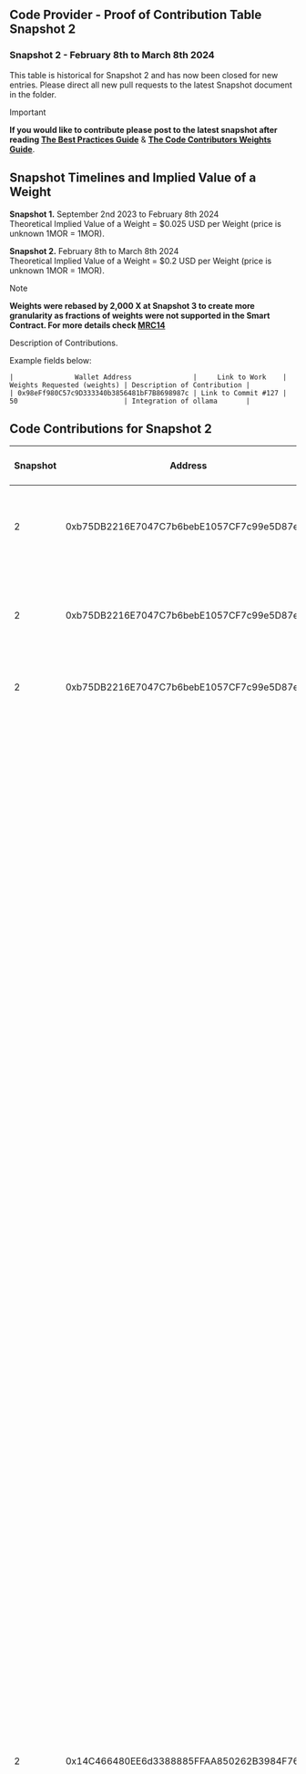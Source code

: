 ## Code Provider - Proof of Contribution Table Snapshot 2
### Snapshot 2 - February 8th to March 8th 2024 

This table is historical for Snapshot 2 and has now been closed for new entries.
Please direct all new pull requests to the latest Snapshot document in the folder.

> [!IMPORTANT]  
> **If you would like to contribute please post to the latest snapshot after reading [The Best Practices Guide](https://github.com/MorpheusAIs/Docs/blob/main/!KEYDOCS%20README%20FIRST!/Code%20Contributor%20Best%20Practices.md)**
&
**[The Code Contributors Weights Guide](https://github.com/MorpheusAIs/Docs/blob/main/Guides/Code%20Contributor%20Weights%20Guide.md)**.

## Snapshot Timelines and Implied Value of a Weight
**Snapshot 1.** September 2nd 2023 to February 8th 2024  
Theoretical Implied Value of a Weight = $0.025 USD per Weight (price is unknown 1MOR = 1MOR).  
 
**Snapshot 2.** February 8th to March 8th 2024  
Theoretical Implied Value of a Weight = $0.2 USD per Weight (price is unknown 1MOR = 1MOR).  

> [!NOTE]
> **Weights were rebased by 2,000 X at Snapshot 3 to create more granularity as fractions of weights were not supported in the Smart Contract. For more details check [MRC14](https://github.com/MorpheusAIs/MRC/blob/main/IMPLEMENTED/MRC14.md)**


Description of Contributions.

Example fields below:  

`|               Wallet Address               |     Link to Work    | Weights Requested (weights) | Description of Contribution |`  
`| 0x98eFf980C57c9D333340b3856481bF7B8698987c | Link to Commit #127 | 50                          | Integration of ollama       |`


## Code Contributions for Snapshot 2
 
| **Snapshot** | **Address** | **Contact** | **Description** | **Rebased Weights** | **Primary MRI** | **Secondary MRI** | **Primary MRI Percent** | **Second Percent** | **Primary MRI Amount** | **Secondary MRI Amount** |
|----------|---------|---------|-------------|-----------------|-------------|---------------|---------------------|----------------|--------------------|----------------------|
| 2 | 0xb75DB2216E7047C7b6bebE1057CF7c99e5D87eD0 | TheOracle-Potentiated | Adminitration of social channels, growth, API dev sourcing for integrations, calls with protocols,onboarded devs for protocols, Operating work for Design tile library and inforgraphics | 160000 | 9 |  | 1 | 0 | 160000 | 0 |
| 2 | 0xb75DB2216E7047C7b6bebE1057CF7c99e5D87eD0 | TheOracle-Potentiated | Adminitration of social channels, API dev sourcing for integrations, discussions with protocols, onboarded devs for protocols, dev discussions to develop router, discussions with Moonbeam Foundation and Tanssi for integration | 120000 | 9 |  | 1 | 0 | 120000 | 0 |
| 2 | 0xb75DB2216E7047C7b6bebE1057CF7c99e5D87eD0 | (https://github.com/MorpheusAIs/Morpheus/commit/647f110028d99fd6a5a62927cd65114d3336e468) | Adminitration of social channels, reorganising the github and changing links across various areas, integrations | 110000 | 9 |  | 1 | 0 | 110000 | 0 |
| 2 | 0x14C466480EE6d3388885FFAA850262B3984F76e1 | https://github.com/MorpheusAIs/Morpheus/commit/00fe77030171d53e002e5ad36914227d9cf521c9, https://github.com/MorpheusAIs/Morpheus/commit/3824d0ee0fe335ac69c4d06dfae7aafac02b08b2, https://github.com/MorpheusAIs/Morpheus/commit/a76a53a6c2b100d1d09befe776eb851fcd293334, https://github.com/MorpheusAIs/Morpheus/commit/e0055bbc61b9f19d374b87ec9a2665c8e149a703, https://github.com/MorpheusAIs/Morpheus/commit/1084eb54edf1efaf81ace28b4f38170b06585a86, https://github.com/MorpheusAIs/Morpheus/commit/4a9ffc9c606998efae37e47a22d0bcc937973b9c, https://github.com/MorpheusAIs/Morpheus/commit/6e0f7489d85b89597548718c7cb6735d24cb49db, https://github.com/MorpheusAIs/Morpheus/commit/3eda9043f774dd423c9a27fd1e66a5da7212a377, https://github.com/MorpheusAIs/Morpheus/commit/5469c6a91e542a212ac021aeb6349824ca358354, https://github.com/MorpheusAIs/Morpheus/commit/1dd8c1781416ee4493aba439aa1cde853653f57d, https://github.com/MorpheusAIs/Morpheus/commit/d75f8a4143c17c9a97e9ce17b4069b1285b92a61, https://github.com/MorpheusAIs/Morpheus/commit/371aa0dda5447bf30c6234340299526faa4326b3, https://github.com/MorpheusAIs/Morpheus/commit/6a1a91530b755ecd9d097e78aad863e19d4719ae, https://github.com/MorpheusAIs/Morpheus/commit/f42bbdafc97fff2f35e33957330393d20568af28, https://github.com/MorpheusAIs/Morpheus/commit/726ac4580884ed00f2380e77060b3d7822cb2b59, https://github.com/MorpheusAIs/Morpheus/commit/8b1af912cb6097124dfb3596ac0561b618e45954, https://github.com/MorpheusAIs/Morpheus/commit/04e87cdb03f91b05f6d51ab06920cfbb707a4a80, https://github.com/MorpheusAIs/Morpheus/commit/85d80176169d9ec91c6d620bafc477250403bcef, https://github.com/MorpheusAIs/Morpheus/commit/87af54d734ecada864fc415ada2524e185b637d4, https://github.com/MorpheusAIs/Morpheus/commit/0e6a8e6ef2ff37b565a5c3fea62758c2b41d63e9, https://github.com/MorpheusAIs/Morpheus/commit/b7a8b2864d637649507ad97a94793e19315738fd, https://github.com/MorpheusAIs/Morpheus/commit/9d9d31cb9cfc3e17fc448c7499d15bb8ec926d90, https://github.com/MorpheusAIs/Morpheus/commit/373fdf722e96d7ba93280f5f77d18d56759c5102, https://github.com/MorpheusAIs/Morpheus/commit/22b791a940527b0579ad96b3ee3f12ba2f41aca0, https://github.com/MorpheusAIs/Morpheus/commit/4c8b399148a82cfd9931602bf8fa5dd920230322, https://github.com/MorpheusAIs/Morpheus/commit/aa01e6c93ef1f12661ffd336cc402d4c7fa76c89, https://github.com/MorpheusAIs/Morpheus/commit/0271f50ff2fcb9f3c76e2e6bc0c8af3f1ecc839f, https://github.com/MorpheusAIs/Morpheus/commit/045273189b3cfdbc97018a0e166c49c0b40e32b1, https://github.com/MorpheusAIs/Morpheus/commit/bfd9b582637fa78c9451d68d90e418dba8d4772a, https://github.com/MorpheusAIs/Morpheus/commit/17284f1043a3ef17e1c91c5f808043a458936b91, https://github.com/MorpheusAIs/Morpheus/commit/934eda9a77c980cd8a170830691c7d7fc767089a, https://github.com/MorpheusAIs/Morpheus/commit/16bdaa93d2d91f6663f3bac8f06e3de7e1f80669, https://github.com/MorpheusAIs/Morpheus/commit/a75f741babae67a1103756339fce649937995368, https://github.com/MorpheusAIs/Morpheus/commit/85da429cea87fd3a6dddefad95f6618db159d29d, https://github.com/MorpheusAIs/Morpheus/commit/f06a2c7ed539239e9a9d982fe086787d5620b552, https://github.com/MorpheusAIs/Morpheus/commit/55dd591f0be37c4377f6cff7ca0f2191977e2dc1, https://github.com/MorpheusAIs/Morpheus/commit/58d0125fb853ed6681373b0a629f29aecd13c19a, https://github.com/MorpheusAIs/Morpheus/commit/c6368029005059c0a0640f784030cc66efa1c70d, https://github.com/MorpheusAIs/Morpheus/commit/354b3a9a48ba0f96294003affd4ff3d19bd21086, https://github.com/MorpheusAIs/Morpheus/commit/9c5e34493dad2ae061b7b38b254c4c317fb95ee8, https://github.com/MorpheusAIs/Morpheus/commit/253c581d216ae7dc3bd6aa63203dbbb3f98e0f4f, https://github.com/MorpheusAIs/Morpheus/commit/d7b4e0c1f60e44d4478366155536e9c218cbf638, https://github.com/MorpheusAIs/Morpheus/commit/b95d318a7a3b5617ace476a1defb6e099b03b876, https://github.com/MorpheusAIs/Morpheus/commit/1215837b32a9562ddaad860b79461eb934680efa, https://github.com/MorpheusAIs/Morpheus/commit/439799a40b6695ade511cbd94dc9ce98dbe29bd1, https://github.com/MorpheusAIs/Morpheus/commit/49f368aa88a566a9b9abf0b14e193d015c851e18, https://github.com/MorpheusAIs/Morpheus/commit/db033703f720d2b1408c19e704e4d696c8d664d8, https://github.com/MorpheusAIs/Morpheus/commit/5782d29eaf87891c7a0de1d197c6ae9b6d728d46, https://github.com/MorpheusAIs/Morpheus/commit/ea899addfef60df55295b6da286f99e4ad27728c, https://github.com/MorpheusAIs/Morpheus/commit/5e3e73cda4688bc2f4ba2f972a74f2c9ab1f236b, https://github.com/MorpheusAIs/Morpheus/commit/2bdcf07934db51a4a65ded008a4bbe23c2fd023f, https://github.com/MorpheusAIs/Morpheus/commit/5e6cd544d4e19d2eff69d471c90531378ac7536e, https://github.com/MorpheusAIs/Morpheus/commit/80ebac62a51ba0fd2e825b6c2c3be4bea525557a, https://github.com/MorpheusAIs/Morpheus/commit/5a6b9a51e007eb8d82cde64551c972d8ee2a3ace, https://github.com/MorpheusAIs/Morpheus/commit/38895961b3c73d4759d4a27f18a6400ca96de971, https://github.com/MorpheusAIs/Morpheus/commit/ef2538036d2813f93abd3ebd705ee31a7866ecb1, https://github.com/MorpheusAIs/Morpheus/commit/83f9f995470cffd9f23f583088e22b97ffeae7ad, https://github.com/MorpheusAIs/Morpheus/commit/12fae8a5c060745b3ef75cd56176e0ee129f4b7a, https://github.com/MorpheusAIs/Morpheus/commit/c72466b35f46b63e55d03999637fc1f866ff8a7b, https://github.com/MorpheusAIs/Morpheus/commit/b88c5f6f65266ba039c821f102c4fb24fc8e58ce, https://github.com/MorpheusAIs/Morpheus/commit/591d7fb19d3b9f628269009d8c8ea0041e76e907, https://github.com/MorpheusAIs/Morpheus/commit/c412cbfd6382c7397692f3a2c4d163a982cab773, https://github.com/MorpheusAIs/Morpheus/commit/e9cef7c5e9ea9a3202e80222e7007b7a90d1bee4, https://github.com/MorpheusAIs/Morpheus/commit/522aa6cd8f40e72c9ba8ca81c472107a9c9ef1da, https://github.com/MorpheusAIs/Morpheus/commit/5ee3a57b5c1150202b03bcd688cde712846501ff, https://github.com/MorpheusAIs/Morpheus/commit/6506ca7d3a311f5f0163047b779becf4ef8d5509, https://github.com/MorpheusAIs/Morpheus/commit/6a654213a56e6a95bdb499f6b26b5408b6800e3d, https://github.com/MorpheusAIs/Morpheus/commit/bea73cdd6d22d7847000d9db30b89f6981248d8f, https://github.com/MorpheusAIs/Morpheus/commit/b5e50aaa3c950188bea9fb44a07c7fab50d8f8a0, https://github.com/MorpheusAIs/Morpheus/commit/922479b9fe6700005b0add5e2193af14c041bd13, https://github.com/MorpheusAIs/Morpheus/commit/ca259e556b8488e4a8df893498fdc546a7f5f287, https://github.com/MorpheusAIs/Morpheus/commit/960c274a1dea7c59563eb96a9a55a286eda88c4d, https://github.com/MorpheusAIs/Morpheus/commit/bf7bf7c79ef8115a55c01aa2e5d3cd2832ffe1e1, https://github.com/MorpheusAIs/Morpheus/commit/1f499f98affbfe888893416e3173bfdc422371f4, https://github.com/MorpheusAIs/Morpheus/commit/d55c23227f319fbb2fc3deaea33793d98e0f758f, https://github.com/MorpheusAIs/Morpheus/commit/ea1070bbc7c0cfb15e97b0c0aa712a1140a5bb98, https://github.com/MorpheusAIs/Morpheus/commit/afedb24eaa2201a23d67acb732c956a416c0c238, https://github.com/MorpheusAIs/Morpheus/commit/4234c8c9a78419984d88edcf7e77ab5d10b5d855, https://github.com/MorpheusAIs/Morpheus/commit/21e59bca2fffe2b8826f5b3bb98707fb24feda68, https://github.com/MorpheusAIs/Morpheus/commit/557e4c91221f64f52410e43ec4dc0d2e44de0f3e, https://github.com/MorpheusAIs/Morpheus/commit/1e05d2f7b4b751f8375d42f04a8bf84b7f0f3ce0, https://github.com/MorpheusAIs/Morpheus/commit/7cdf23fe5416386adc55c8ca84321c29ed3246cc, https://github.com/MorpheusAIs/Morpheus/commit/23a3b8fd2c4f5983434582a5a3b523cae1531d4e, https://github.com/MorpheusAIs/Morpheus/commit/8a3d40a58368279ac80036c5ff74507c78e2fea7, https://github.com/MorpheusAIs/Morpheus/commit/25e407a6e539990561beee07e52501eaddddc84d, https://github.com/MorpheusAIs/Morpheus/commit/179c16208fdc1f9585546faa7ecff2e0ae817b1c, https://github.com/MorpheusAIs/Morpheus/commit/16bc43c47091ac724e8094f2d42e5272ea0514fb, https://github.com/MorpheusAIs/Morpheus/commit/c9bca0620eb91fbc149c56809f285f4d8ed74ee5, https://github.com/MorpheusAIs/Morpheus/commit/eea5094487e152da2504b885b4e8752c81052a06, https://github.com/MorpheusAIs/Morpheus/commit/81572d3106fe4a40030256272d814d5c7bacd0be, https://github.com/MorpheusAIs/Morpheus/commit/c44dd9edd8afe0aac993d46796ef1d1e5269a0e4, https://github.com/MorpheusAIs/Morpheus/commit/ed7a513b6a74a63169994241557cbabee93b762b, https://github.com/MorpheusAIs/Morpheus/commit/dc726d2437092a6c4ecdf9f5ed3ad59b487830f5, https://github.com/MorpheusAIs/Morpheus/commit/ca217d9d5e909233cd9e6fb59f1683812e557f00, https://github.com/MorpheusAIs/Morpheus/commit/7cdb43475c4c277805ef1670b5e3ccf728cd070b, https://github.com/MorpheusAIs/Morpheus/commit/582c48728e390f70ece9b6fe81991471b556d4d3, https://github.com/MorpheusAIs/Morpheus/commit/3fd37effd74df98e11d70baa36b39901df561203, https://github.com/MorpheusAIs/Morpheus/commit/56c5f0f2fa1512e3ea6afa0e128aee2b17cb790c, https://github.com/MorpheusAIs/Morpheus/commit/78941eefddcfcafb927d283908e70b10005d47a9, https://github.com/MorpheusAIs/Morpheus/commit/d314143882282a44745dcdef491dfdadad0bb9db, https://github.com/MorpheusAIs/Morpheus/commit/b8551a77acd129170f5a02e2b97598606aa3e9bd, https://github.com/MorpheusAIs/Morpheus/commit/65d3e73ba10383e6080a5a52e9e9ef928f0bb707, https://github.com/MorpheusAIs/Morpheus/commit/975a7407c75eacafa5e08c7390a87385530d90f6, https://github.com/MorpheusAIs/Morpheus/commit/7955fee53ae6bb979ced8d427148cc2b0893538d, https://github.com/MorpheusAIs/Morpheus/commit/d633aa2867c7aff10db781b1288b202a8d8ff419, https://github.com/MorpheusAIs/Morpheus/commit/21fcde0295b988f2a4183b3c300d3618a3d6230b, https://github.com/MorpheusAIs/Morpheus/commit/c050727911c3c2a8a7db4cddb0835e288f09946f, https://github.com/MorpheusAIs/Morpheus/commit/9e294b7e4fb04b1a5eff2f1a824f62e048b9c73c, https://github.com/MorpheusAIs/Morpheus/commit/563a2fcea09b0bea14ab3b653f690b6651a68b6a, https://github.com/MorpheusAIs/Morpheus/commit/0fe3569559283bc88bce5c6571bd44c1491fa43f, https://github.com/MorpheusAIs/Morpheus/commit/6e5ca5fbb68863d07042360643420fccbd4389d8, https://github.com/MorpheusAIs/Morpheus/commit/2f46ca3f7308c5e20fcd40e4a1b1e22ffebf2152, https://github.com/MorpheusAIs/Morpheus/commit/9aeeff4ae4c9c3c07aa159502b3b86b7b043e828, https://github.com/MorpheusAIs/Morpheus/commit/cabb59fb08720cfcc9a966b8727065574edef320, https://github.com/MorpheusAIs/Morpheus/commit/2d6e96fb02430bcd599c5e6af77267b5f6bdd2d6, https://github.com/MorpheusAIs/Morpheus/commit/7679e3528e934c1eeaf77f8a0bcc4db7a04903cd, https://github.com/MorpheusAIs/Morpheus/commit/1d4c8862f862b1eafe166a54eafb5c72b8a4cc83, https://github.com/MorpheusAIs/Morpheus/commit/55f7959077c5f8774be868eba67c57224ddbfd59, https://github.com/MorpheusAIs/Morpheus/commit/7c4e53e0cbd64c5b6249efc3d54ff042a1452d0c, https://github.com/MorpheusAIs/Morpheus/commit/ca2f4131806d20c56a04242799503e5dd12e303b, https://github.com/MorpheusAIs/Morpheus/commit/cf5709c666198c87eec304689848da807a16e551, https://github.com/MorpheusAIs/Morpheus/commit/2091fdbb5874170b98edbacf539b6c7bbcbf85de, https://github.com/MorpheusAIs/Morpheus/commit/91a66f0b79d79a8de60408a2d53e36280851042b, https://github.com/MorpheusAIs/Morpheus/commit/b0ca61fb56903cacdbe071ad0c2628abed39fa49, https://github.com/MorpheusAIs/Morpheus/commit/41e33e5b86cde2eb24f1cc3983db62c96a504fc6, https://github.com/MorpheusAIs/Morpheus/commit/a5deb6cf585a6b85f45dc46f207b14c6dc5ebc9a, https://github.com/MorpheusAIs/Morpheus/commit/9618674f4b853f2a7f04a487d013bc6d9d694f55, https://github.com/MorpheusAIs/Morpheus/commit/64fc597500b5190950476eebddc69e94a4aeac10, https://github.com/MorpheusAIs/Morpheus/commit/251214536deee3324ea9ad74e7992d8bbbe45059, https://github.com/MorpheusAIs/Morpheus/commit/629bcc8519dd214e1ca6694b9a1b560076183234, https://github.com/MorpheusAIs/Morpheus/commit/afd656bfa81d9daa111d0f43baeb9b1ef55048b2, https://github.com/MorpheusAIs/Morpheus/commit/28f07e035eabe4091d8cf068fc46bdeabae01b12, https://github.com/MorpheusAIs/Morpheus/commit/2564ef8cc9c63a902555169d211e38342f6e6565, https://github.com/MorpheusAIs/Morpheus/commit/e9278a3ebbadca45334a568a1f41bffe6adf3fb3, https://github.com/MorpheusAIs/Morpheus/commit/0c37c5757e8b315d827dc21afdafff5739c842c3, https://github.com/MorpheusAIs/Morpheus/commit/3a5802a0eca1900d462223bd4e17f39b0404c723, https://github.com/MorpheusAIs/Morpheus/commit/c3138b55fc2f9a881d5593999ca4c660c9d22f4c, https://github.com/MorpheusAIs/Morpheus/commit/8901bc2c600c6800620f818f53c7d94dc4321441, https://github.com/MorpheusAIs/Morpheus/commit/90c1533f0a26bf5d8ed662f614c442b22882db0ab, https://github.com/MorpheusAIs/Morpheus/commit/8b26ff1ccbb1cd04f6912f8c38ef810992eea185, https://github.com/MorpheusAIs/Morpheus/commit/b2698d650841a10577743d9c6e08097c10437d15, https://github.com/MorpheusAIs/Morpheus/commit/6bcda5438ec3f02609d47b0b9b22698a98f05c8a, https://github.com/MorpheusAIs/Morpheus/commit/8be52a2af5ca5f8c5436f2d4defd6628a6a91082, https://github.com/MorpheusAIs/Morpheus/commit/4fd2a8e088e581786d4b962a31423caa091eaa9a, https://github.com/MorpheusAIs/Morpheus/commit/1e087b7611cf631e81850a9615ae7b18f07d092f, https://github.com/MorpheusAIs/Morpheus/commit/204604d52f08577469305cf09c1682e893b3d15c, https://github.com/MorpheusAIs/Morpheus/commit/af7372cf16135f2acba472242b41a68fd23243df, https://github.com/MorpheusAIs/Morpheus/commit/d6262be9dbd3d8594c4672535439efc6d8e99a90, https://github.com/MorpheusAIs/Morpheus/commit/874c72f25f79f25508a61bdea6f8157026387338, https://github.com/MorpheusAIs/Morpheus/commit/140bbac9bfc75c93f8bec7022797e3c9317f3745, https://github.com/MorpheusAIs/Morpheus/commit/86da6bf43ab34725a4b9834692eaf3fc1aa35222, https://github.com/MorpheusAIs/Morpheus/commit/d51b3bba0cddaa5f1e23efb4c49517223c1c945c, https://github.com/MorpheusAIs/Morpheus/commit/587c9e3d1ce837a041cf8eaf3a7074b7be4b36af, https://github.com/MorpheusAIs/Morpheus/commit/dd9eac2e78dfdca562ef082d43a3ce237b28416b, https://github.com/MorpheusAIs/Morpheus/commit/f8f59b4ff85c9f4b178d5911731382b16bb1d8aa, https://github.com/MorpheusAIs/Morpheus/commit/887d13e6e058b92ab1e55d29645eef5b5e4bbc64, https://github.com/MorpheusAIs/Morpheus/commit/42bd56acc2e3f5a47f583a2a7b6e426894134431, https://github.com/MorpheusAIs/Morpheus/commit/0a92d8e7bc776f62ac8f7924b7b27e1c7df4160f, https://github.com/MorpheusAIs/Morpheus/commit/ba1e4a2f159971d035033cb26aa2771476192e45, https://github.com/MorpheusAIs/Morpheus/commit/6f918fe5c19f46c9955cf3ac1c97373ac73d133a, https://github.com/MorpheusAIs/Morpheus/commit/376c3a9ec87a4ebef9dc4e3abd8926dedec6e1ca, https://github.com/MorpheusAIs/Morpheus/commit/83141f53cbd33728c418453481fd22ffc530c233, https://github.com/MorpheusAIs/Morpheus/commit/66739f18784f6cec17df63cd9e51d5fee3b34e53, https://github.com/MorpheusAIs/Morpheus/commit/03c4640308636fc7d24e1fb17827b744c1817946, https://github.com/MorpheusAIs/Morpheus/commit/c431ecf599da0abf589dab32eeb701f9cd67094a, https://github.com/MorpheusAIs/Morpheus/commit/1d76cc2411730d9b4a3637bef5cf755bcd38e42f, https://github.com/MorpheusAIs/Morpheus/commit/2e2710a4c410870a1da7661547d893ba28aeadbe, https://github.com/MorpheusAIs/Morpheus/commit/0dd0a623fcab1583856327818fee3350aa9c0460, https://github.com/MorpheusAIs/Morpheus/commit/3a3412f2c18564ef3198f32c5eb0fee9b945a7a6, https://github.com/MorpheusAIs/Morpheus/commit/4cb8b1400c031aa968d7f9dbd9d5ff73c8cd9532, https://github.com/MorpheusAIs/Morpheus/commit/f6aa97f80e64d5dbedb03ad2ae82e0dbf77dfce6, https://github.com/MorpheusAIs/Morpheus/commit/5ef3f6bdf2806aa8dd21f360bd11db3414121ecf, https://github.com/MorpheusAIs/Morpheus/commit/26b0d19b59caf7c5a4196a8ae4bc503ba3149ebc, https://github.com/MorpheusAIs/Morpheus/commit/441849d57c68220b9f4d03aee8705c8a76d310bc, https://github.com/MorpheusAIs/Morpheus/commit/b6d92e9f9dbe0653b5a00cfe35c85dd58475dba6, https://github.com/MorpheusAIs/Morpheus/commit/527444f3c7e1d8a04e2aa8c88de2d6f81cfe9c8e, https://github.com/MorpheusAIs/Morpheus/commit/044fb22ae5c7f3e6d4b9c0beccfe14467de291b8, https://github.com/MorpheusAIs/Morpheus/commit/5d6ef1674d5ce10752e164a1f752e5dab51c3194, https://github.com/MorpheusAIs/Morpheus/commit/e01aab9027f0293322e5552ec51c0e543cf91a69, https://github.com/MorpheusAIs/Morpheus/commit/704b864772e680e56e464ff14720270cd94a34d3, https://github.com/MorpheusAIs/Morpheus/commit/d4e5f7bb9ae69eff32f6ee00399a2f0bab34aa9d, https://github.com/MorpheusAIs/Morpheus/commit/2eaa89e1cf9f6381e9a96c3e2c9dab95bd1fb487, https://github.com/MorpheusAIs/Morpheus/commit/ebeeb0ce7e396509ec9b638ba31b60bf2de166e9, https://github.com/MorpheusAIs/Morpheus/commit/0ff83e4c2186937a1fb6858a127e02e8e67acc71 | Edits to the Yellowstone Compute Model paper and merger to Github. Created testing reports on Smart Contracts. Review of pull requests and Code contributions for paper translations. Smart Contract review and bug identification. Paper proposing the Techno Capital Machine (TCM). | 80000 | 4 |  | 1 | 0 | 80000 | 0 |
| 2 | 0x06fe938d02C4AB732Db5918dA83Eeb712AD453Ad | #49 | Spell check code contribution weight | 4000 | 1 | 6 | 0.5 | 0.5 | 2000 | 2000 |
| 2 | 0x06fe938d02C4AB732Db5918dA83Eeb712AD453Ad | MorpheusAIs/Morpheus#624 | French installation guide | 4000 | 1 | 10 | 0.25 | 0.75 | 1000 | 3000 |
| 2 | 0x0Ba7a85Af6323686a1fE29423bd72c2ce81Fe923 | @TigerBuidl | Building FAQ for Morpheus community. | 16000 | 9 |  | 1 | 0 | 16000 | 0 |
| 2 | 0x0d2065e3Ed3E36919b2AD12FDA8E428Da91bb28D | https://dune.com/potato6969/morpheus-fair-launch and MorpheusAIs/Morpheus#587 | Dune Dashboard and Guide for TCM Contracts Data Analysis | 40000 | 4 |  | 1 | 0 | 40000 | 0 |
| 2 | 0x0D56bAF5Ec33E9EA364BD1e1Ce7AffBF2d457Ec8 | https://drive.google.com/file/d/14a43HQu7Da33xRtrtlBUbJIM8e2gJ8Ss/view?usp=sharing | Morpheus node architecture | 300000 | 4 | 9 | 0.8 | 0.2 | 240000 | 60000 |
| 2 | 0x0D56bAF5Ec33E9EA364BD1e1Ce7AffBF2d457Ec8 | https://drive.google.com/file/d/1wRYjtIzVgYQkvuo6SsUZrkat83W2MF7v/view?usp=sharing | Morpheus wallet UI design | 80000 | 3 | 9 | 0.8 | 0.2 | 64000 | 16000 |
| 2 | 0x0D56bAF5Ec33E9EA364BD1e1Ce7AffBF2d457Ec8 | https://drive.google.com/file/d/1wRYjtIzVgYQkvuo6SsUZrkat83W2MF7v/view?usp=sharing | Morpheus provider marketplace UI design | 100000 | 4 |  | 1 | 0 | 100000 | 0 |
| 2 | 0x0D56bAF5Ec33E9EA364BD1e1Ce7AffBF2d457Ec8 | https://drive.google.com/file/d/1cDVXvzYaRnDArzh9QPE4W-KDG1obUzyC/view?usp=sharing | Router architecture and logic flows | 100000 | 7 |  | 1 | 0 | 100000 | 0 |
| 2 | 0x0D56bAF5Ec33E9EA364BD1e1Ce7AffBF2d457Ec8 | https://docs.google.com/document/d/1_3JAxTBsrUXM6wkyLGZx58FlPYj1cbWv1yS8PhLV4s4/edit?usp=sharing | Morpheus Ecosystem Smart Contract | 160000 | 1 | 6 | 0.5 | 0.5 | 80000 | 80000 |
| 2 | 0x14589BDFdbe3044501044df5B6d53be2f47e92e5 | MorpheusAIs/Morpheus#618 | Check and Use OLLAMA_HOST environment variable | 2000 | 3 | 9 | 0.8 | 0.2 | 1600 | 400 |
| 2 | 0x14589BDFdbe3044501044df5B6d53be2f47e92e5 | #13 | Translated whitepaper and yellowpaper to Traditional Chinese | 4000 | 1 | 10 | 0.25 | 0.75 | 1000 | 3000 |
| 2 | 0x2567D753e50159EffcCaB3DA32c960148C93e1a5 | MorpheusAIs/Morpheus#628 | Whitepaper, Yellow paper, Compute model tranlations in Malayalam language for smc.org.in Malayalam computing community | 4000 | 1 | 6 | 0.5 | 0.5 | 2000 | 2000 |
| 2 | 0x28D3bDeCE9A0c7F54687F734fA73fBA04ECf5785 | MorpheusAIs/Morpheus#569 | Translated Yellowpaper into Korean | 16000 | 1 | 10 | 0.25 | 0.75 | 4000 | 12000 |
| 2 | 0x2e84B79dd9773d712f9D20a98C4ee76541B9533D | MorpheusAIs/Morpheus#627 | Added send button to Morpheus main UI | 16000 | 3 | 9 | 0.8 | 0.2 | 12800 | 3200 |
| 2 | 0x31E985b4f7af6B479148d260309B7BcEcEF0fa7B | MorpheusAIs/Morpheus#332 | Translated the whitepaper from English to Swedish | 30000 | 1 |  | 0.5 | 0.5 | 15000 | 15000 |
| 2 | 0x3476ee81BA812D56b571bCc2e6122De698084E15 | https://morstats.info and MorpheusAIs/Morpheus#601 | Capital Provider Dashboard and Guide for stETH and MOR Calculations | 50000 | 6 |  | 1 | 0 | 50000 | 0 |
| 2 | 0x3476ee81BA812D56b571bCc2e6122De698084E15 | #19 , #22 , https://github.com/MorpheusAIs/MRC , https://github.com/MorpheusAIs/Docs/blob/main/!KEYDOCS%20README%20FIRST!/Fair%20Price%20Discovery.md , https://docs.google.com/document/d/1uMvRT_WA1KqJAkoHbs7fxDkMtYrcdprXrbOmssEXtGg/edit , MorStats.info | Updated MorStats.info with stETH withdrawals, yield, resources, and price analytics. Proofread, collaborated, and contributed to the following documents: Fair Price Discovery, Fair Launch Process, Waterloo Community Model, Code Contributor Weights Guide | 104000 | 6 |  | 1 | 0 | 104000 | 0 |
| 2 | 0x3476ee81BA812D56b571bCc2e6122De698084E15 | Morstats.info , #51 , #52 , https://docs.google.com/document/d/1PYeWnu3KpQdExwwuKFgGbRl9eajc6oP1poEQZmf7S2w/edit , https://docs.google.com/document/d/1TfnIJXGCJWVPNFrXnbHvoZBs2KOauZQZz6GOhAeTCcI/edit#heading=h.rqskt7b9rus2, https://docs.google.com/document/d/1uMvRT_WA1KqJAkoHbs7fxDkMtYrcdprXrbOmssEXtGg/edit?usp=sharing , https://github.com/MorpheusAIs/Docs/blob/main/!KEYDOCS%20README%20FIRST!/Fair%20Price%20Discovery.md , https://docs.google.com/document/d/15d9VkMinNykq0i9LCxjqb9Dz_p8E73GRkV8GPFjp1aA/edit | Morstats.info code weights table, calculators, MOR market cap analytics, and updated for community feedback. Collaborated, developed analytics for, and helped to create and test the following concepts: Fair Price Discovery and AMM Launch, Protection Fund Diversification, Waterloo Community Model, Code Contributor Weights Guide, Dev Morpheus U3 aka Signaling Fair Launch | 86000 | 6 |  | 1 | 0 | 86000 | 0 |
| 2 | 0x3476ee81BA812D56b571bCc2e6122De698084E15 | Morstats.info , #51 , #52 , https://docs.google.com/document/d/1PYeWnu3KpQdExwwuKFgGbRl9eajc6oP1poEQZmf7S2w/edit , https://docs.google.com/document/d/1TfnIJXGCJWVPNFrXnbHvoZBs2KOauZQZz6GOhAeTCcI/edit#heading=h.rqskt7b9rus2, https://docs.google.com/document/d/1uMvRT_WA1KqJAkoHbs7fxDkMtYrcdprXrbOmssEXtGg/edit?usp=sharing , https://github.com/MorpheusAIs/Docs/blob/main/!KEYDOCS%20README%20FIRST!/Fair%20Price%20Discovery.md , https://docs.google.com/document/d/15d9VkMinNykq0i9LCxjqb9Dz_p8E73GRkV8GPFjp1aA/edit | Morstats.info code weights table, calculators, MOR market cap analytics, and updated for community feedback. Collaborated, developed analytics for, and helped to create and test the following concepts: Fair Price Discovery and AMM Launch, Protection Fund Diversification, Waterloo Community Model, Code Contributor Weights Guide, Dev Morpheus U3 aka Signaling Fair Launch | 86000 | 6 |  | 1 | 0 | 86000 | 0 |
| 2 | 0x3476ee81BA812D56b571bCc2e6122De698084E15 | #19 , #22 , https://github.com/MorpheusAIs/MRC , https://github.com/MorpheusAIs/Docs/blob/main/!KEYDOCS%20README%20FIRST!/Fair%20Price%20Discovery.md , https://docs.google.com/document/d/1uMvRT_WA1KqJAkoHbs7fxDkMtYrcdprXrbOmssEXtGg/edit , MorStats.info | Updated MorStats.info with stETH withdrawals, yield, resources, and price analytics. Proofread, collaborated, and contributed to the following documents: Fair Price Discovery, Fair Launch Process, Waterloo Community Model, Code Contributor Weights Guide | 104000 | 6 |  | 1 | 0 | 104000 | 0 |
| 2 | 0x478aC52c212d5e98EdF0e5877f50AfF38f1f647E | #6 | Discovered bug: 7 day withdrawal lock resets after staking more stETH for total stETH contributed | 4000 | 6 |  | 1 | 0 | 4000 | 0 |
| 2 | 0x478aC52c212d5e98EdF0e5877f50AfF38f1f647E | https://youtu.be/BevLkb-m1fs?si=Qtzi0vd_oZXFL70O | Guide to provide capital | 10000 | 6 |  | 1 | 0 | 10000 | 0 |
| 2 | 0x478aC52c212d5e98EdF0e5877f50AfF38f1f647E | https://youtu.be/UdhbLkJA3pA?si=qTf4xQWTQOSZHVuQ | How to use dashboards | 10000 | 6 |  | 1 | 0 | 10000 | 0 |
| 2 | 0x4E1ebaf42b37Fa8af7a5544F06E8c4aefe06F0B8 | MorpheusAIs/Morpheus#540 | Reviewed language etc | 2000 | 6 |  | 1 | 0 | 2000 | 0 |
| 2 | 0x502e6D422ea4538aE2AF21564dfeeC39e3068dB8 | MorpheusAIs/Morpheus#595 , MorpheusAIs/Morpheus#594 | Proofread and corrected typo errors | 4000 | 6 |  | 1 | 0 | 4000 | 0 |
| 2 | 0x50c7455004f331258E1Acb0a8D526176a1e60980 | MorpheusAIs/Morpheus#632 | Setup a test suite and wrote test suite for ollama integration of electron application, all apis of ollama are now covered with success and failure unit tests; added error checking for response stream, fixed variable scope issue in ollama integration, added code coverage calculation, jest configurations; added editor specific files from gitignore | 38000 | 4 |  | 0.8 | 0.2 | 30400 | 7600 |
| 2 | 0x5160E91cD5D6b8c3cb5103bE4C470eaC6f123f03 | https://github.com/MorpheusAIs/Morpheus/pull/634/commits/18ca822b43e114204a57ea8b2efadca2552bda1e , https://github.com/MorpheusAIs/Docs/pull/58/commits/7ed191ed04d3ee121cdcd5d7f8d1c95ba6c62b39 | Integrations, dashboard | 100000 | 6 |  | 1 | 0 | 100000 | 0 |
| 2 | 0x5694baAEaCa2C419306c9Bf5dbfdAC7F92c7704c | https://github.com/MorpheusAIs/Docs/blob/main/Asset/Design%20Library.md | AnonG updated Design Element Collections and Creation of Assets | 20000 | 9 |  | 1 | 0 | 20000 | 0 |
| 2 | 0x62aF7c48Cf412162465A8CaFdE44dFb17bA96038 | MorpheusAIs/Morpheus#484, MorpheusAIs/Morpheus#518 | Editing, adding info to EN whitepapper, Yellow paper and TCM Helping questions and answers to FAQ to Oracle, adding FAQ to Github, Alinging UA and RU TCM, WP and Yellowstone model with EN version, Test dashboard + feedback with findings, translated announcements to RU and UA, helping newcomers with questions and navigation, assisting with issues, facilitating conversations, moderating Ukrainian and Russian language channels | 64000 | 1 | 6 | 0.5 | 0.5 | 32000 | 32000 |
| 2 | 0x62aF7c48Cf412162465A8CaFdE44dFb17bA96038 | MorpheusAIs/Morpheus#484 , MorpheusAIs/Morpheus#518, MorpheusAIs/Morpheus#589, MorpheusAIs/Morpheus#630 | Update documentation, WP, Yellowstone, TCM, testing dashboard, mainnet SC deposit guide, Morpheus Meetup Guide, Morpheus Tokenomics doc, financial indicators for MOR, contributing ideas and content to MORstats, administration and moderation of socials, discord tech support | 310000 | 4 |  | 1 | 0 | 310000 | 0 |
| 2 | 0x62aF7c48Cf412162465A8CaFdE44dFb17bA96038 | MorpheusAIs/Morpheus#646, MorpheusAIs/Morpheus#650, #8, #11, #12, #14, #15, #24, #45 | Reorganisation of the /Docs repository, including moving files, restructuring folders structure, fixing links; keeping documentation up to date; research for anti-MEV solutions; contributions to fair price discovery doc; administration and moderation of socials, discord tech support; holding an AMA with David Johnston on Discord | 226000 | 1 | 10 | 0.25 | 0.75 | 56500 | 169500 |
| 2 | 0x63e55D70e546Bf5276F13888058160a5583D2BD1 | Overview of Morpheus Fair Launch Dune Dashboard | A dashboard that gives an overview of the stETH stakers on Morpheus Protocol, giving an insight of the protocol's fair launch traction. The metrics include number of unique depositors, withdrawers, net stakers and their corresponding amount in stETH and USD | 2000 | 6 |  | 1 | 0 | 2000 | 0 |
| 2 | 0x65DF6F7E5897b033CAcF77447f0fe274aa03B156 | https://github.com/MorpheusAIs/Morpheus/blob/main/Asset/Design%20Library.md, (https://github.com/MorpheusAIs/Morpheus/commit/647f110028d99fd6a5a62927cd65114d3336e468) | Administration of Socials, Medium, Design elements, Social graphics, infographics, Design of 4C Sigils, FAQ reiterations, Integrations | 360000 | 4 |  | 1 | 0 | 360000 | 0 |
| 2 | 0x65DF6F7E5897b033CAcF77447f0fe274aa03B156 | https://github.com/MorpheusAIs/Docs/blob/main/Asset/Design%20Library.md, (https://github.com/MorpheusAIs/Morpheus/commit/647f110028d99fd6a5a62927cd65114d3336e468) | Administration of Socials, Design elements, Decemination of Morpheus materials, infographics, FAQ reiterations, Integrations, Alpha Dashboard, Testing of morstats, ideations of AMM, testing of 0.0.6 implementation. | 160000 | 4 |  | 1 | 0 | 160000 | 0 |
| 2 | 0x6b11a53f72503CfE069818c96f2173506E89B2d0 | https://github.com/MorpheusAIs/Morpheus/commit/5318ccda60698a7336ab6412e3813530c8d179ca | Add guide on how to install morpheus on windows | 5000 | 3 | 9 | 0.8 | 0.2 | 4000 | 1000 |
| 2 | 0x6e48adc8c660b6eb83abfefc918f19604bbcb89a | MorpheusAIs/Lite-Client#29 , MorpheusAIs/Lite-Client#31 , MorpheusAIs/Lite-Client#33 , MorpheusAIs/Lite-Client#27 , https://docs.google.com/document/d/18MrUJrxxUqw9CaXNlcgNbRxr1Va4Owzv7kv6p8pKgKo , MorpheusAIs/Lite-Client#39 , MorpheusAIs/Lite-Client#40 , MorpheusAIs/Lite-Client#43 , https://docs.google.com/document/d/1tjsvGwrOzrqPpzhWQxVWmsVnrPz8cNZNAazO285VM3o , https://docs.google.com/document/d/181KlGZ7du2wkg9ie-nQw4f4wHlotZwvA1ICVK2jhorc/edit | Coding, testing, and collaboration in launching Node 0.0.6. Reviewed PRs. Made SmartAgent V1 tech spec for design and milestoning collaboration. Contributing/continuing to contribute to smart agent / router brainstorming sessions for the direction of both. Implemented UI/UX changes for light node client. Paired on defining MOR-20 template. Research/design/begin development on mor.software v2 | 230000 | 4 | 9 | 0.8 | 0.2 | 184000 | 46000 |
| 2 | 0x76c22534B60B5dbbe16e9Fc0325435fd68550Bf3 | Proof of Capital Dune Dashboard | A Dune dashboard to track the progress of Morpheus fair launch | 2000 | 6 |  | 1 | 0 | 2000 | 0 |
| 2 | 0x80CdcF57f42C6BfB429b245d798ee46b9F71Edea | MorpheusAIs/Morpheus#517 | First Smart Agent | 140000 | 2 |  | 1 | 0 | 140000 | 0 |
| 2 | 0x8b194B58B47ff0008ac89a99e54cFdB3ca2f4a5F | MorpheusAIs/Morpheus#30 | Fully translated Whitepaper to Vietnamese - intending to keep updated | 2000 |  |  | 0 | 1 | 0 | 2000 |
| 2 | 0x8d7D04B3679074ff3FBE64f92b24aDB31a602b35 | https://github.com/MorpheusAIs/Node, https://mor.software, https://github.com/MorpheusAIs/Docs | Morpheus 0.0.6, mor.software, repo management, setup of liet client from node and morpheus lumerin node | 274000 | 3 | 9 | 0.8 | 0.2 | 219200 | 54800 |
| 2 | 0x8d7D04B3679074ff3FBE64f92b24aDB31a602b35 | https://github.com/MorpheusAIs/Node, https://github.com/MorpheusAIs/Docs | Morpheus 0.0.6, mor.software, repo management, setup of liet client from node and morpheus lumerin node | 276000 | 3 | 9 | 0.8 | 0.2 | 220800 | 55200 |
| 2 | 0x8d7D04B3679074ff3FBE64f92b24aDB31a602b35 | https://mor.software, MorpheusAIs/Morpheus#106, MorpheusAIs/Morpheus#633, MorpheusAIs/Morpheus#606, MorpheusAIs/Morpheus#576, MorpheusAIs/Morpheus#618, MorpheusAIs/Morpheus#527 | mor.software MVP, issues and pull requests, onboarding | 326000 | 8 |  | 1 | 0 | 326000 | 0 |
| 2 | 0x8e027FCf704c0881aA52c9AFe161b45B6E14c2Da | MorpheusAIs/Morpheus#658 MorpheusAIs/Lite-Client#44 | UI improvement and API integration for listing locally installed models | 16000 | 2 |  | 1 | 0 | 16000 | 0 |
| 2 | 0x8ed1221d896a32a1a37a4c6b67577e7eaa67b2d3 | https://github.com/MorpheusAIs/Docs/blob/main/!KEYDOCS%20README%20FIRST!/WhitePaper.md | Helped construct tokenomics and mechanism design for Morpheus | 6000 | 1 | 6 | 0.5 | 0.5 | 3000 | 3000 |
| 2 | 0x8ed1221d896a32a1a37a4c6b67577e7eaa67b2d3 | https://github.com/MorpheusAIs/Docs/blob/main/!KEYDOCS%20README%20FIRST!/WhitePaper.md | Helped construct tokenomics and mechanism design for Morpheus | 6000 | 1 | 10 | 0.25 | 0.75 | 1500 | 4500 |
| 2 | 0x8eecf398819b87547cb178daaef9ecde3597bfab | https://github.com/MorpheusAIs/MRC | Assisted in research and development for the creation of the ""Building the Foundation: Phased AMM Deployment in Morpheus"" document. Conducted scenario analysis on various initiation possibilities. Collaborated with other community members to explore alternative launch mechanisms | 160000 | 6 |  | 1 | 0 | 160000 | 0 |
| 2 | 0x90B77ba59889A1EC737B4eBC8C78B69f7578BB46 | MorpheusAIs/Morpheus#106 , MorpheusAIs/Morpheus#294 | Testing and troubleshooting models for each version from 0.0.1 - 0.0.6 consisting of UI and UX issue/bug identification and resolution, documention | 50000 | 3 | 9 | 0.8 | 0.2 | 40000 | 10000 |
| 2 | 0x9f953211e1C05548B9A4fc8eD3Ea3Ee90B971E5F | https://github.com/MorpheusAIs/Morpheus/commit/2d37b70a02bd4b3abc3f3d716f344764045e301a | Albanian whitepaper translation | 4000 | 1 | 6 | 0.5 | 0.5 | 2000 | 2000 |
| 2 | 0xA94b40c53432f0576E64873CE1CEAd1aae62Fc90 |  | Best Practice #7 | 20000 | 1 | 10 | 0.25 | 0.75 | 5000 | 15000 |
| 2 | 0xaA5CaAcfD7a79A3A3B7d99D0c35DB90AF8C27676 | MorpheusAIs/Morpheus#597 | Spell check and natural language corrections | 4000 | 1 | 6 | 0.5 | 0.5 | 2000 | 2000 |
| 2 | 0xaA5CaAcfD7a79A3A3B7d99D0c35DB90AF8C27676 | MorpheusAIs/DashBoard#28 | Pull request for Dashboard repo - Fixes an issue raised by a user MorpheusAIs/DashBoard#14and update to messages | 6000 | 6 |  | 1 | 0 | 6000 | 0 |
| 2 | 0xbac0086453F04Abc25539A1d5D90f797419F9842 | MorpheusAIs/Morpheus#486 | Fixing the local morpheus client, ollama spawning, asar packaging, Electron CSP | 240000 | 3 | 9 | 0.8 | 0.2 | 192000 | 48000 |
| 2 | 0xBb7eF56b6efC4a93Df7c1258Ac994fcE297EAe6B | https://github.com/MorpheusAIs/Docs/commit/97dc32f3fe0cb5834b3b6c2fa8e760b461aaa766https://github.com/MorpheusAIs/Docs/commit/172749c1ecfad6a47efc876f0dc3728d14285eff | Translation white/yellowpaper to Bengali | 2000 | 1 | 10 | 0.25 | 0.75 | 500 | 1500 |
| 2 | 0xbc012fae5b08b244ae680b307a1e03f697d337f6 | MorpheusAIs/Morpheus#547 | Add funds protection doc translations | 16000 | 1 | 6 | 0.5 | 0.5 | 8000 | 8000 |
| 2 | 0xC16C04dE65E2EBA60B78294E23953f5EB17F9202 | https://github.com/MorpheusAIs/tree/rag-feature-branchhttps://github.com/MorpheusAIs/Morpheus/tree/rag-feature-branch | LLamaIndex, Langchain and JSON RPC APIs | 160000 | 2 |  | 1 | 0 | 160000 | 0 |
| 2 | 0xC54d82BD1255a7C7b605f5D6c56823Fd3188ADb9 | #9 | Translation of Polish paper | 2000 | 1 | 10 | 0.25 | 0.75 | 500 | 1500 |
| 2 | 0xc97eEB4223D5b33222ced576C8B73F4c81978Dac | MorpheusAIs/Morpheus#506 | Translated yellowstone whitepaper into Korean | 16000 | 1 | 6 | 0.5 | 0.5 | 8000 | 8000 |
| 2 | 0xCC5e733cB2E7a59EFC5463575EfC3584D5922486 | https://github.com/MorpheusAIs/Morpheus/tree/0.0.5, https://github.com/MorpheusAIs/Morpheus/blob/006-alpha-fix-2/Contributions/Code%20-%20Proof_Of_Contribution.md | 0.0.5 build, test, package, sign, publish, diagramming, instructions, 0.0.6-alpha-fix-2 | 1720000 | 3 | 9 | 0.8 | 0.2 | 1376000 | 344000 |
| 2 | 0xd406993dB46F6f415C2DDD1620081A37188d43c9 | #32 | Expansive Urdu Translations for Enhanced Global Reach | 2000 | 1 | 10 | 0.25 | 0.75 | 500 | 1500 |
| 2 | 0xe4C6B02b6095A18D4FF867218A31ff7b11C3e828 | https://youtu.be/PiZnvLYvXCI | Educational materials: explainer vid for the techno capital machine whitepaper | 10000 | 4 |  | 1 | 0 | 10000 | 0 |
| 2 | 0xe4C6B02b6095A18D4FF867218A31ff7b11C3e828 | https://www.dropbox.com/scl/fi/czsstt88iz2njze2gusek/MTV.ADB.1.25.24.EG-Building-the-future-of-Web3-Space.RL.mp4?rlkey=e6fmhbfxxpmpw5jcqnebiuaj2&dl=0 | Educational materials: downloadable/reusable vertical micro content on the TCM explainer vid | 10000 | 4 |  | 1 | 0 | 10000 | 0 |
| 2 | 0xe4C6B02b6095A18D4FF867218A31ff7b11C3e828 | https://www.dropbox.com/scl/fi/jlb5934fcqd4iemeh1a3m/MTV.ADB.1.25.24.EG-Influence-Project-Growth-Revised.mp4?rlkey=596j3zz2pxxoeo6qxca97vb6b&dl=0 | Educational materials: downloadable/reusable vertical micro content on the TCM explainer vid | 10000 | 4 |  | 1 | 0 | 10000 | 0 |
| 2 | 0xe4C6B02b6095A18D4FF867218A31ff7b11C3e828 | https://www.youtube.com/playlist?list=PLko1NeTe2LV7rWl49Z34qeuTK7zlrf8DE | Educational materials: batch of micro content of David Johnston's NABs speech. Downloadable/reusable for marketing/education purposes | 10000 | 4 |  | 1 | 0 | 10000 | 0 |
| 2 | 0xe4D28FE30829A825B7379EF28d5d91174436C899 | https://github.com/MorpheusAIs/Docs/blob/main/Asset/Design%20Library.md, (https://morpheus-dashboard.vercel.app/) | AnonP Major Design work for Sigils, Posters Design, Sticker Design, Dashboard Designs, Logos and new updated infographics | 40000 | 9 |  | 1 | 0 | 40000 | 0 |
| 2 | 0xe70Ac2bAFdcD047B34dfB4B056bFDb941b91b0c9 | MorpheusAIs/Lite-Client#48 , https://github.com/MorpheusAIs/Node/pull/48/commits/7eb5f9aff2264981d9c59338040927bb5f3ddbc3 | improvement of user journey and UX/UI | 4000 | 6 |  | 1 | 0 | 4000 | 0 |
| 2 | 0xFa126C09DB44851BFa6bD9D70016f499fdc5586D | MorpheusAIs/Morpheus#522 | UI style adjustments | 16000 | 6 |  | 1 | 0 | 16000 | 0 |
| 2 | 0xFA47FA4f95110Bce0B7716056f41e5D982BBfBba | MorpheusAIs/Morpheus#317, MorpheusAIs/Morpheus#285 | Tranlation for Central Asia | 50000 | 1 | 6 | 0.5 | 0.5 | 25000 | 25000 |
| 2 | 0x298a247D7a265BF9e904545209254e4777e531C3 | MorpheusAIs/Morpheus#597 | Spell check and natural language corrections (Snapshot 2) | 4000 | 1 | 10 | 0.25 | 0.75 | 1000 | 3000 |
| 2 | 0x298a247D7a265BF9e904545209254e4777e531C3 | https://github.com/MorpheusAIs/Docs/blob/main/!KEYDOCS%20README%20FIRST!/Code%20Contributor%20Best%20Practices.md | Implementations 4 and 6. Adding best practices for MOR20 | 50000 | 4 |  | 1 | 0 | 50000 | 0 |
| 2 | 0x8388298D1B9601CE2da78127605570b4878f2cFa | Security Repo Implementation Request | Security Advisory Consult for February. Helping with multi-sig setup and security best practices to prepare for deployment and third-party audits | 16000 | 5 |  | 1 | 0 | 16000 | 0 |
| 2 | 0x6869873b33d6fB4C4daE4316A7B59f24C5D96FB3 | https://github.com/MorpheusAIs/MRC/blob/main/IN%20PROGRESS/MRC25.md, https://github.com/LachsBagel/moragents | Coordinating with agent builders, development of simple eth agent, integration of price fetcher and swap agents (ongoing), Dockerized approach for easier agent ingress, Lake Travis Whitepaper.  | 80000 | 2 |  | 1 | 0 | 80000 | 0 |
| 2 | 0x8bfA2307C282f114F4F3384FE88957EB4ED47588 | MorpheusAIs/Morpheus-Lumerin-Node#8 | Router design, smart contract coding, Morpheus plugin and UI update, Proxy router Install | 1500000 | 7 |  | 1 | 0 | 1500000 | 0 |
| 2 | 0xEB364E3Bd1684F598EcB5d450EAA004F4c71Ea50 | Outlining of Mor20 Project Integrations | Outlining of Mor20 Project Integrations \| Prep for NY | 20000 | 4 |  | 1 | 0 | 20000 | 0 |
| 2 | 0x682AA10aE360Dd84AFF56E121D77bD6BE0ca04f3 | https://github.com/MorpheusAIs/Morpheus-Lumerin-Node | Morpheus <> Akash inference setup, Denver summit and speaking | 80000 | 7 |  | 1 | 0 | 80000 | 0 |
